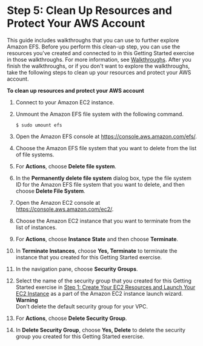 # Step 5: Clean Up Resources and Protect Your AWS Account<a name="gs-step-four-cleanup"></a>

This guide includes walkthroughs that you can use to further explore Amazon EFS\. Before you perform this clean\-up step, you can use the resources you've created and connected to in this Getting Started exercise in those walkthroughs\. For more information, see [Walkthroughs](walkthroughs.md)\. After you finish the walkthroughs, or if you don't want to explore the walkthroughs, take the following steps to clean up your resources and protect your AWS account\.

**To clean up resources and protect your AWS account**

1. Connect to your Amazon EC2 instance\.

1. Unmount the Amazon EFS file system with the following command\.

   ```
   $ sudo umount efs
   ```

1. Open the Amazon EFS console at [https://console\.aws\.amazon\.com/efs/](https://console.aws.amazon.com/efs/)\.

1. Choose the Amazon EFS file system that you want to delete from the list of file systems\.

1. For **Actions**, choose **Delete file system**\.

1. In the **Permanently delete file system** dialog box, type the file system ID for the Amazon EFS file system that you want to delete, and then choose **Delete File System**\.

1. Open the Amazon EC2 console at [https://console\.aws\.amazon\.com/ec2/](https://console.aws.amazon.com/ec2/)\.

1. Choose the Amazon EC2 instance that you want to terminate from the list of instances\.

1. For **Actions**, choose **Instance State** and then choose **Terminate**\.

1. In **Terminate Instances**, choose **Yes, Terminate** to terminate the instance that you created for this Getting Started exercise\.

1. In the navigation pane, choose **Security Groups**\.

1. Select the name of the security group that you created for this Getting Started exercise in [Step 1: Create Your EC2 Resources and Launch Your EC2 Instance](gs-step-one-create-ec2-resources.md) as a part of the Amazon EC2 instance launch wizard\.
**Warning**  
Don't delete the default security group for your VPC\.

1. For **Actions**, choose **Delete Security Group**\.

1. In **Delete Security Group**, choose **Yes, Delete** to delete the security group you created for this Getting Started exercise\.